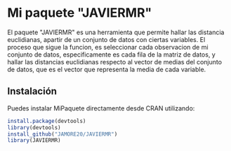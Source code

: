 # Mi paquete "JAVIERMR"

El paquete "JAVIERMR" es una herramienta que permite hallar las distancia euclidianas, apartir de un conjunto de datos con ciertas variables. El proceso que sigue la funcion,
es seleccionar cada observacion de mi conjunto de datos, especificamente es cada fila de la matriz de datos, y hallar las distancias euclidianas respecto al vector de medias del
conjunto de datos, que es el vector que representa la media de cada variable. 



## Instalación

Puedes instalar MiPaquete directamente desde CRAN utilizando:

```r
install.package(devtools)
library(devtools)
install_github("JAMORE20/JAVIERMR")
library(JAVIERMR)
